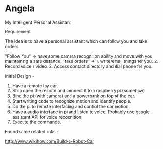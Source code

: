 # Angela
My Intelligent Personal Assistant

Requirement

The idea is to have a personal assistant which can follow you and take orders.

"Follow You" => have some camera recognition ability and move with you maintaining a safe distance.
"take orders" => 
    1. write/email things for you.
    2. Record voice / video.
    3. Access contact directory and dial phone for you.
    
    
Initial Design -
 
 1. Have a remote toy car.
 2. Strip open the remote and connect it to a raspberry pi (somehow)
 3. Bind the pi (with camera) and a powerbank on top of the car.
 4. Start writing code to recognize motion and identify people.
 5. Do the pi to remote interfacing and control the car motion.
 6. Have a audio interface in pi and listen to voice. Probably use google assistant API for voice recognition. 
 7. Execute the commands.


Found some related links -

http://www.wikihow.com/Build-a-Robot-Car
